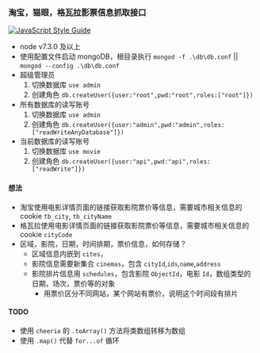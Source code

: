 
### 淘宝，猫眼，格瓦拉影票信息抓取接口
[![JavaScript Style Guide](https://img.shields.io/badge/code_style-standard-brightgreen.svg?style=flat-square)](https://standardjs.com)
- node v7.3.0 及以上
- 使用配置文件启动 mongoDB，根目录执行 `mongod -f .\db\db.conf` || `mongod --config .\db\db.conf`
- 超级管理员
    1. 切换数据库 `use admin`
    2. 创建角色 `db.createUser({user:"root",pwd:"root",roles:["root"]})`
- 所有数据库的读写账号
    1. 切换数据库 `use admin`
    2. 创建角色 `db.createUser({user:"admin",pwd:"admin",roles:["readWriteAnyDatabase"]})`
- 当前数据库的读写账号 
    1. 切换数据库 `use movie`
    2. 创建角色 `db.createUser({user:"api",pwd:"api",roles:["readWrite"]})`
    
    
#### 想法
- 淘宝使用电影详情页面的链接获取影院票价等信息，需要城市相关信息的 cookie `tb_city`, `tb_cityName`
- 格瓦拉使用电影详情页面的链接获取影院票价等信息，需要城市相关信息的 cookie `cityCode`
- 区域，影院，日期，时间排期，票价信息，如何存储？
    - 区域信息内嵌到 `cites`，
    - 影院信息需要新集合 `cinemas`，包含 `cityId`,`ids`,`name`,`address`
    - 影院排片信息用 `schedules`，包含影院 `ObjectId`，电影 `Id`，数组类型的 日期，场次，票价等的对象
        - 用票价区分不同网站，某个网站有票价，说明这个时间段有排片

#### TODO
- 使用 `cheerio` 的 `.toArray()` 方法将类数组转移为数组
- 使用 `.map()` 代替 `for...of` 循环